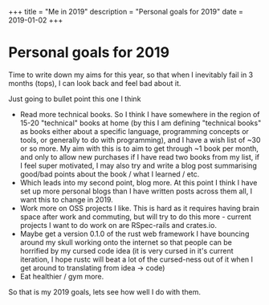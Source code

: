 +++
title = "Me in 2019"
description = "Personal goals for 2019"
date = 2019-01-02
+++
# Personal goals for 2019

Time to write down my aims for this year, so that when I inevitably fail in 3 months (tops), I can look back and feel bad about it.

<!-- more -->
Just going to bullet point this one I think

- Read more technical books. So I think I have somewhere in the region of 15-20 "technical" books at home (by this I am defining "technical books" as books either about a specific language, programming concepts or tools, or generally to do with programming), and I have a wish list of ~30 or so more. My aim with this is to aim to get through ~1 book per month, and only to allow new purchases if I have read two books from my list, if I feel super motivated, I may also try and write a blog post summarising good/bad points about the book / what I learned / etc.
- Which leads into my second point, blog more. At this point I think I have set up more personal blogs than I have written posts across them all, I want this to change in 2019.
- Work more on OSS projects I like. This is hard as it requires having brain space after work and commuting, but will try to do this more - current projects I want to do work on are RSpec-rails and crates.io.
- Maybe get a version 0.1.0 of the rust web framework I have bouncing around my skull working onto the internet so that people can be horrified by my cursed code idea (it is very cursed in it's current iteration, I hope rustc will beat a lot of the cursed-ness out of it when I get around to translating from idea -> code)
- Eat healthier / gym more.

So that is my 2019 goals, lets see how well I do with them.
